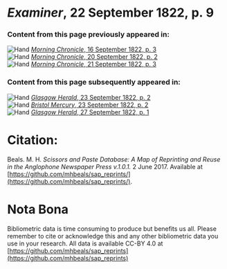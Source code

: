 # *Examiner*, 22 September 1822, p. 9  
  
### Content from this page previously appeared in:  
![Hand](http://scissorsandpaste.net/wp-content/uploads/2017/06/smallhandpointer.png) [*Morning Chronicle*, 16 September 1822, p. 3](https://mhbeals.github.io/sap_html/Morning-Chronicle/Morning-Chronicle-16-September-1822-p-3)  
![Hand](http://scissorsandpaste.net/wp-content/uploads/2017/06/smallhandpointer.png) [*Morning Chronicle*, 20 September 1822, p. 2](https://mhbeals.github.io/sap_html/Morning-Chronicle/Morning-Chronicle-20-September-1822-p-2)  
![Hand](http://scissorsandpaste.net/wp-content/uploads/2017/06/smallhandpointer.png) [*Morning Chronicle*, 21 September 1822, p. 3](https://mhbeals.github.io/sap_html/Morning-Chronicle/Morning-Chronicle-21-September-1822-p-3)  
  
### Content from this page subsequently appeared in:  
![Hand](http://scissorsandpaste.net/wp-content/uploads/2017/06/smallhandpointer.png) [*Glasgow Herald*, 23 September 1822, p. 2](https://mhbeals.github.io/sap_html/Glasgow-Herald/Glasgow-Herald-23-September-1822-p-2)  
![Hand](http://scissorsandpaste.net/wp-content/uploads/2017/06/smallhandpointer.png) [*Bristol Mercury*, 23 September 1822, p. 2](https://mhbeals.github.io/sap_html/Bristol-Mercury/Bristol-Mercury-23-September-1822-p-2)  
![Hand](http://scissorsandpaste.net/wp-content/uploads/2017/06/smallhandpointer.png) [*Glasgow Herald*, 27 September 1822, p. 1](https://mhbeals.github.io/sap_html/Glasgow-Herald/Glasgow-Herald-27-September-1822-p-1)  


# Citation: 

Beals. M. H. *Scissors and Paste Database: A Map of Reprinting and Reuse in the Anglophone Newspaper Press v.1.0.1.* 2 June 2017. Available at [https://github.com/mhbeals/sap_reprints/](https://github.com/mhbeals/sap_reprints/). 

# Nota Bona

Bibliometric data is time consuming to produce but benefits us all. Please remember to cite or acknowledge this and any other bibliometric data you use in your research. All data is available CC-BY 4.0 at [https://github.com/mhbeals/sap_reprints](https://github.com/mhbeals/sap_reprints)
